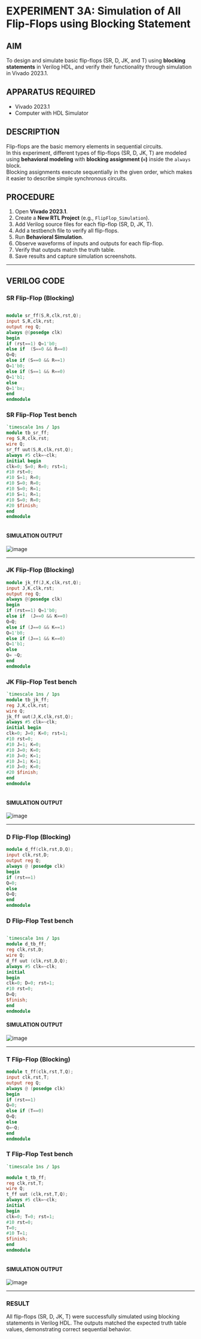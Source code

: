# EXPERIMENT 3A: Simulation of All Flip-Flops using Blocking Statement

## AIM
To design and simulate basic flip-flops (SR, D, JK, and T) using **blocking statements** in Verilog HDL, and verify their functionality through simulation in Vivado 2023.1.

## APPARATUS REQUIRED
- Vivado 2023.1
- Computer with HDL Simulator

## DESCRIPTION
Flip-flops are the basic memory elements in sequential circuits.  
In this experiment, different types of flip-flops (SR, D, JK, T) are modeled using **behavioral modeling** with **blocking assignment (`=`)** inside the `always` block.  
Blocking assignments execute sequentially in the given order, which makes it easier to describe simple synchronous circuits.

## PROCEDURE
1. Open **Vivado 2023.1**.  
2. Create a **New RTL Project** (e.g., `FlipFlop_Simulation`).  
3. Add Verilog source files for each flip-flop (SR, D, JK, T).  
4. Add a testbench file to verify all flip-flops.  
5. Run **Behavioral Simulation**.  
6. Observe waveforms of inputs and outputs for each flip-flop.  
7. Verify that outputs match the truth table.  
8. Save results and capture simulation screenshots.

---

## VERILOG CODE

### SR Flip-Flop (Blocking)
```verilog

module sr_ff(S,R,clk,rst,Q);
input S,R,clk,rst;
output reg Q;
always @(posedge clk)
begin
if (rst==1) Q=1'b0;
else if  (S==0 && R==0) 
Q=Q;
else if (S==0 && R==1) 
Q=1'b0;
else if (S==1 && R==0) 
Q=1'b1;
else 
Q=1'bx;
end
endmodule

```
### SR Flip-Flop Test bench 
```verilog
`timescale 1ns / 1ps
module tb_sr_ff;
reg S,R,clk,rst;
wire Q;
sr_ff uut(S,R,clk,rst,Q);
always #5 clk=~clk;
initial begin
clk=0; S=0; R=0; rst=1;
#10 rst=0;
#10 S=1; R=0;
#10 S=0; R=0;
#10 S=0; R=1;
#10 S=1; R=1;
#10 S=0; R=0;
#20 $finish;
end
endmodule



```
#### SIMULATION OUTPUT

![image](https://github.com/user-attachments/assets/3e92e78c-5a18-49cd-9a5f-e47919e7122a)


---

### JK Flip-Flop (Blocking)
```verilog
module jk_ff(J,K,clk,rst,Q);
input J,K,clk,rst;
output reg Q;
always @(posedge clk)
begin
if (rst==1) Q=1'b0;
else if  (J==0 && K==0) 
Q=Q;
else if (J==0 && K==1) 
Q=1'b0;
else if (J==1 && K==0) 
Q=1'b1;
else 
Q= ~Q;
end
endmodule


```
### JK Flip-Flop Test bench 
```verilog
`timescale 1ns / 1ps
module tb_jk_ff;
reg J,K,clk,rst;
wire Q;
jk_ff uut(J,K,clk,rst,Q);
always #5 clk=~clk;
initial begin
clk=0; J=0; K=0; rst=1;
#10 rst=0;
#10 J=1; K=0;
#10 J=0; K=0;
#10 J=0; K=1;
#10 J=1; K=1;
#10 J=0; K=0;
#20 $finish;
end
endmodule



```
#### SIMULATION OUTPUT

![image](https://github.com/user-attachments/assets/9692747c-bb86-47b2-956a-bf0df9671d9e)


---
### D Flip-Flop (Blocking)
```verilog
module d_ff(clk,rst,D,Q);
input clk,rst,D;
output reg Q;
always @ (posedge clk)
begin
if (rst==1)
Q=0;
else 
Q=Q;
end
endmodule


```
### D Flip-Flop Test bench 
```verilog

`timescale 1ns / 1ps
module d_tb_ff;
reg clk,rst,D;
wire Q;
d_ff uut (clk,rst,D,Q);
always #5 clk=~clk;
initial
begin
clk=0; D=0; rst=1;
#10 rst=0;
D=Q;
$finish;
end
endmodule


```

#### SIMULATION OUTPUT

![image](https://github.com/user-attachments/assets/575b6f31-9c25-4ae9-a55b-7b3c1e214002)


---
### T Flip-Flop (Blocking)
```verilog
module t_ff(clk,rst,T,Q);
input clk,rst,T;
output reg Q;
always @ (posedge clk)
begin
if (rst==1)
Q=0;
else if (T==0)
Q=Q;
else 
Q=~Q;
end
endmodule

```
### T Flip-Flop Test bench 
```verilog
`timescale 1ns / 1ps

module t_tb_ff;
reg clk,rst,T;
wire Q;
t_ff uut (clk,rst,T,Q);
always #5 clk=~clk;
initial
begin
clk=0; T=0; rst=1;
#10 rst=0;
T=0;
#10 T=1;
$finish;
end
endmodule



```

#### SIMULATION OUTPUT

![image](https://github.com/user-attachments/assets/f73c9d4c-1380-4dfc-a3c9-bf793f256b0d)


---

### RESULT

All flip-flops (SR, D, JK, T) were successfully simulated using blocking statements in Verilog HDL.
The outputs matched the expected truth table values, demonstrating correct sequential behavior.
